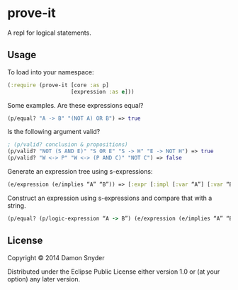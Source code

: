 # prove-it

A repl for logical statements.

## Usage

To load into your namespace:

```clojure
(:require (prove-it [core :as p]
                    [expression :as e]))
```

Some examples. Are these expressions equal?
    
```clojure
(p/equal? "A -> B" "(NOT A) OR B") => true
```

Is the following argument valid?

```clojure
; (p/valid? conclusion & propositions)
(p/valid? "NOT (S AND E)" "S OR E" "S -> H" "E -> NOT H") => true
(p/valid? "W <-> P" "W <-> (P AND C)" "NOT C") => false
```

Generate an expression tree using s-expressions:

```clojure
(e/expression (e/implies “A” “B”)) => [:expr [:impl [:var “A”] [:var “B”]]]
```

Construct an expression using s-expressions and compare that with a string.

```clojure
(p/equal? (p/logic-expression “A -> B”) (e/expression (e/implies “A” “B”))) => true
```

## License

Copyright © 2014 Damon Snyder

Distributed under the Eclipse Public License either version 1.0 or (at
your option) any later version.
